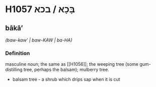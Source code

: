 # H1057 בָּכָא / בכא

## bâkâʼ

_(baw-kaw' | baw-KAW | ba-HA)_

### Definition

masculine noun; the same as [[H1056]]; the weeping tree (some gum-distilling tree, perhaps the balsam); mulberry tree.

- balsam tree - a shrub which drips sap when it is cut
